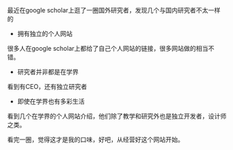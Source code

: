 



最近在google scholar上逛了一圈国外研究者，发现几个与国内研究者不太一样的

- 拥有独立的个人网站

很多人在google scholar上都给了自己个人网站的链接，很多网站做的相当不错。

- 研究者并非都是在学界

看到有CEO，还有独立研究者

- 即使在学界也有多彩生活

看到几个在学界的个人网站介绍，他们除了教学和研究外也是独立开发者，设计师之类。

看完一圈，觉得这才是我的口味，好吧，从经营好这个网站开始。